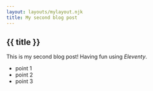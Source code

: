 ```yaml
---
layout: layouts/mylayout.njk
title: My second blog post
---
```


## {{ title }}
This is my second blog post! Having fun using  _Eleventy_.


 - point 1
 - point 2
 - point 3